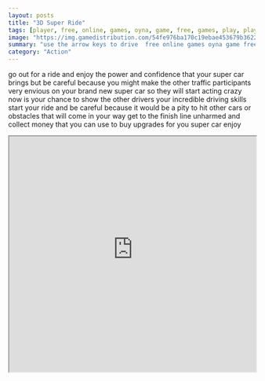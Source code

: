 ```yaml
---
layout: posts
title: "3D Super Ride"
tags: [player, free, online, games, oyna, game, free, games, play, play, games]
image: "https://img.gamedistribution.com/54fe976ba170c19ebae453679b362263.jpg"
summary: "use the arrow keys to drive  free online games oyna game free games play play games"
category: "Action"
---
```


go out for a ride and enjoy the power and confidence that your super car brings but be careful because you might make the other traffic participants very envious on your brand new super car so they will start acting crazy now is your chance to show the other drivers your incredible driving skills start your ride and be careful because it would be a pity to hit other cars or obstacles that will come in your way get to the finish line unharmed and collect money that you can use to buy upgrades for you super car enjoy

<iframe width="100%" height="480px;" src="https://flash.gamedistribution.com?game=54fe976ba170c19ebae453679b362263"></iframe>